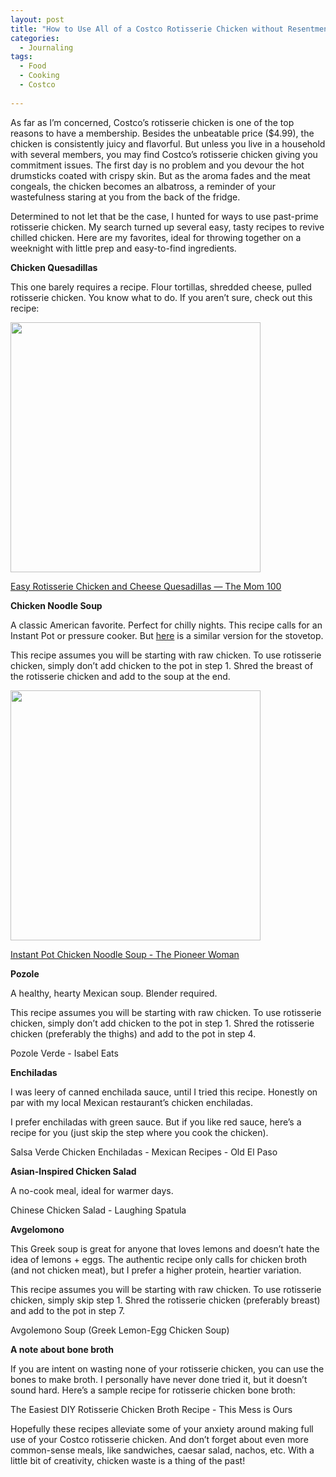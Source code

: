 ```yaml
---
layout: post
title: "How to Use All of a Costco Rotisserie Chicken without Resentment"
categories:
  - Journaling
tags:
  - Food
  - Cooking
  - Costco
  
---
```

As far as I’m concerned, Costco’s rotisserie chicken is one of the top reasons to have a membership.  Besides the unbeatable price ($4.99), the chicken is consistently juicy and flavorful.  But unless you live in a household with several members, you may find Costco’s rotisserie chicken giving you commitment issues.  The first day is no problem and you devour the hot drumsticks coated with crispy skin.  But as the aroma fades and the meat congeals, the chicken becomes an albatross, a reminder of your wastefulness staring at you from the back of the fridge.  

Determined to not let that be the case, I hunted for ways to use past-prime rotisserie chicken.  My search turned up several easy, tasty recipes to revive chilled chicken.  Here are my favorites, ideal for throwing together on a weeknight with little prep and easy-to-find ingredients.  

**Chicken Quesadillas**

This one barely requires a recipe.  Flour tortillas, shredded cheese, pulled rotisserie chicken.  You know what to do.  If you aren’t sure, check out this recipe:

<img src="https://themom100.com/wp-content/uploads/2013/01/rotisserie-chicken-quesadillas-126-1200x800.jpg" style="width:400px; display:block;">

[Easy Rotisserie Chicken and Cheese Quesadillas — The Mom 100](https://themom100.com/recipe/easy-rotisserie-chicken-and-cheese-quesadillas/)

**Chicken Noodle Soup**

A classic American favorite.  Perfect for chilly nights.  This recipe calls for an Instant Pot or pressure cooker.  But [here](https://www.thepioneerwoman.com/food-cooking/recipes/a9895/homemade-chicken-and-noodles/) is a similar version for the stovetop.  

This recipe assumes you will be starting with raw chicken.  To use rotisserie chicken, simply don’t add chicken to the pot in step 1.  Shred the breast of the rotisserie chicken and add to the soup at the end.  

<img src="https://hips.hearstapps.com/hmg-prod/images/instant-pot-chicken-noodle-soup-recipe-1627525449.jpg" style="width:400px; display:block;">

[Instant Pot Chicken Noodle Soup - The Pioneer Woman](https://www.thepioneerwoman.com/food-cooking/recipes/a37002168/instant-pot-chicken-noodle-soup-recipe/)

**Pozole**

A healthy, hearty Mexican soup.  Blender required.  

This recipe assumes you will be starting with raw chicken.  To use rotisserie chicken, simply don’t add chicken to the pot in step 1.  Shred the rotisserie chicken (preferably the thighs) and add to the pot in step 4.  

Pozole Verde - Isabel Eats

**Enchiladas**

I was leery of canned enchilada sauce, until I tried this recipe.  Honestly on par with my local Mexican restaurant’s chicken enchiladas. 

I prefer enchiladas with green sauce.  But if you like red sauce, here’s a recipe for you (just skip the step where you cook the chicken).  

Salsa Verde Chicken Enchiladas - Mexican Recipes - Old El Paso

**Asian-Inspired Chicken Salad**

A no-cook meal, ideal for warmer days.  

Chinese Chicken Salad - Laughing Spatula

**Avgelomono**

This Greek soup is great for anyone that loves lemons and doesn’t hate the idea of lemons + eggs.  The authentic recipe only calls for chicken broth (and not chicken meat), but I prefer a higher protein, heartier variation.  

This recipe assumes you will be starting with raw chicken.  To use rotisserie chicken, simply skip step 1.  Shred the rotisserie chicken (preferably breast) and add to the pot in step 7.  

Avgolemono Soup (Greek Lemon-Egg Chicken Soup)

**A note about bone broth**

If you are intent on wasting none of your rotisserie chicken, you can use the bones to make broth.  I personally have never done tried it, but it doesn’t sound hard.  Here’s a sample recipe for rotisserie chicken bone broth: 

The Easiest DIY Rotisserie Chicken Broth Recipe - This Mess is Ours

Hopefully these recipes alleviate some of your anxiety around making full use of your Costco rotisserie chicken.  And don’t forget about even more common-sense meals, like sandwiches, caesar salad, nachos, etc.  With a little bit of creativity, chicken waste is a thing of the past!
